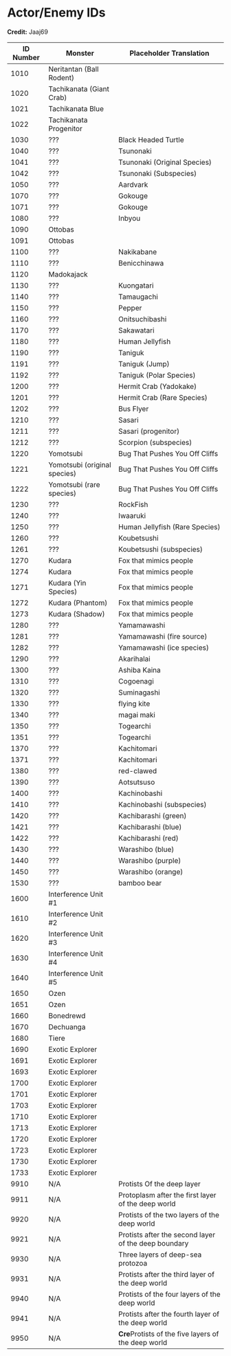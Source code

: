 # Actor/Enemy IDs

**Credit:** Jaaj69

| ID Number | Monster                      | Placeholder Translation                              |
| --------- | ---------------------------- | ---------------------------------------------------- |
| 1010      | Neritantan (Ball Rodent)     |                                                      |
| 1020      | Tachikanata (Giant Crab)     |                                                      |
| 1021      | Tachikanata Blue             |                                                      |
| 1022      | Tachikanata Progenitor       |                                                      |
| 1030      | ???                          | Black Headed Turtle                                  |
| 1040      | ???                          | Tsunonaki                                            |
| 1041      | ???                          | Tsunonaki (Original Species)                         |
| 1042      | ???                          | Tsunonaki (Subspecies)                               |
| 1050      | ???                          | Aardvark                                             |
| 1070      | ???                          | Gokouge                                              |
| 1071      | ???                          | Gokouge                                              |
| 1080      | ???                          | Inbyou                                               |
| 1090      | Ottobas                      |                                                      |
| 1091      | Ottobas                      |                                                      |
| 1100      | ???                          | Nakikabane                                           |
| 1110      | ???                          | Benicchinawa                                         |
| 1120      | Madokajack                   |                                                      |
| 1130      | ???                          | Kuongatari                                           |
| 1140      | ???                          | Tamaugachi                                           |
| 1150      | ???                          | Pepper                                               |
| 1160      | ???                          | Onitsuchibashi                                       |
| 1170      | ???                          | Sakawatari                                           |
| 1180      | ???                          | Human Jellyfish                                      |
| 1190      | ???                          | Taniguk                                              |
| 1191      | ???                          | Taniguk (Jump)                                       |
| 1192      | ???                          | Taniguk (Polar Species)                              |
| 1200      | ???                          | Hermit Crab (Yadokake)                               |
| 1201      | ???                          | Hermit Crab (Rare Species)                           |
| 1202      | ???                          | Bus Flyer                                            |
| 1210      | ???                          | Sasari                                               |
| 1211      | ???                          | Sasari (progenitor)                                  |
| 1212      | ???                          | Scorpion (subspecies)                                |
| 1220      | Yomotsubi                    | Bug That Pushes You Off Cliffs                       |
| 1221      | Yomotsubi (original species) | Bug That Pushes You Off Cliffs                       |
| 1222      | Yomotsubi (rare species)     | Bug That Pushes You Off Cliffs                       |
| 1230      | ???                          | RockFish                                             |
| 1240      | ???                          | Iwaaruki                                             |
| 1250      | ???                          | Human Jellyfish (Rare Species)                       |
| 1260      | ???                          | Koubetsushi                                          |
| 1261      | ???                          | Koubetsushi (subspecies)                             |
| 1270      | Kudara                       | Fox that mimics people                               |
| 1274      | Kudara                       | Fox that mimics people                               |
| 1271      | Kudara (Yin Species)         | Fox that mimics people                               |
| 1272      | Kudara (Phantom)             | Fox that mimics people                               |
| 1273      | Kudara (Shadow)              | Fox that mimics people                               |
| 1280      | ???                          | Yamamawashi                                          |
| 1281      | ???                          | Yamamawashi (fire source)                            |
| 1282      | ???                          | Yamamawashi (ice species)                            |
| 1290      | ???                          | Akarihalai                                           |
| 1300      | ???                          | Ashiba Kaina                                         |
| 1310      | ???                          | Cogoenagi                                            |
| 1320      | ???                          | Suminagashi                                          |
| 1330      | ???                          | flying kite                                          |
| 1340      | ???                          | magai maki                                           |
| 1350      | ???                          | Togearchi                                            |
| 1351      | ???                          | Togearchi                                            |
| 1370      | ???                          | Kachitomari                                          |
| 1371      | ???                          | Kachitomari                                          |
| 1380      | ???                          | red-clawed                                           |
| 1390      | ???                          | Aotsutsuso                                           |
| 1400      | ???                          | Kachinobashi                                         |
| 1410      | ???                          | Kachinobashi (subspecies)                            |
| 1420      | ???                          | Kachibarashi (green)                                 |
| 1421      | ???                          | Kachibarashi (blue)                                  |
| 1422      | ???                          | Kachibarashi (red)                                   |
| 1430      | ???                          | Warashibo (blue)                                     |
| 1440      | ???                          | Warashibo (purple)                                   |
| 1450      | ???                          | Warashibo (orange)                                   |
| 1530      | ???                          | bamboo bear                                          |
| 1600      | Interference Unit #1         |                                                      |
| 1610      | Interference Unit #2         |                                                      |
| 1620      | Interference Unit #3         |                                                      |
| 1630      | Interference Unit #4         |                                                      |
| 1640      | Interference Unit #5         |                                                      |
| 1650      | Ozen                         |                                                      |
| 1651      | Ozen                         |                                                      |
| 1660      | Bonedrewd                    |                                                      |
| 1670      | Dechuanga                    |                                                      |
| 1680      | Tiere                        |                                                      |
| 1690      | Exotic Explorer              |                                                      |
| 1691      | Exotic Explorer              |                                                      |
| 1693      | Exotic Explorer              |                                                      |
| 1700      | Exotic Explorer              |                                                      |
| 1701      | Exotic Explorer              |                                                      |
| 1703      | Exotic Explorer              |                                                      |
| 1710      | Exotic Explorer              |                                                      |
| 1713      | Exotic Explorer              |                                                      |
| 1720      | Exotic Explorer              |                                                      |
| 1723      | Exotic Explorer              |                                                      |
| 1730      | Exotic Explorer              |                                                      |
| 1733      | Exotic Explorer              |                                                      |
| 9910      | N/A                          | Protists Of the deep layer                           |
| 9911      | N/A                          | Protoplasm after the first layer of the deep world   |
| 9920      | N/A                          | Protists of the two layers of the deep world         |
| 9921      | N/A                          | Protists after the second layer of the deep boundary |
| 9930      | N/A                          | Three layers of deep-sea protozoa                    |
| 9931      | N/A                          | Protists after the third layer of the deep world     |
| 9940      | N/A                          | Protists of the four layers of the deep world        |
| 9941      | N/A                          | Protists after the fourth layer of the deep world    |
| 9950      | N/A                          | **Cre**Protists of the five layers of the deep world |
